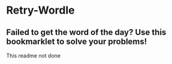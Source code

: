 # Retry-Wordle
## Failed to get the word of the day? Use this bookmarklet to solve your problems!

This readme not done
